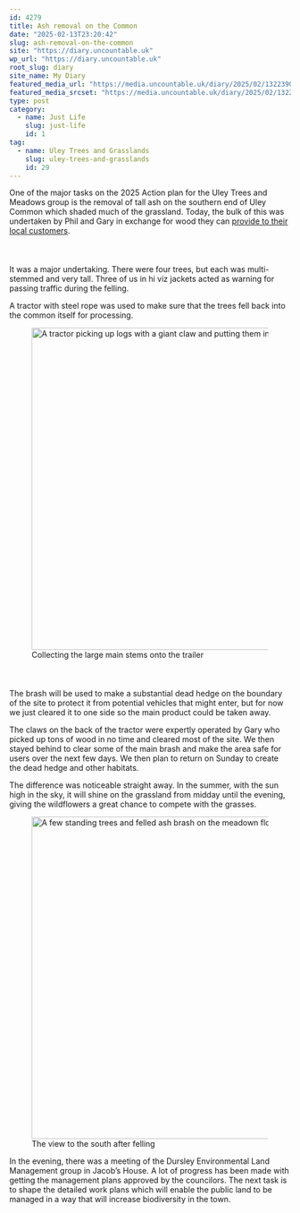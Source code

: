```yaml
---
id: 4279
title: Ash removal on the Common
date: "2025-02-13T23:20:42"
slug: ash-removal-on-the-common
site: "https://diary.uncountable.uk"
wp_url: "https://diary.uncountable.uk"
root_slug: diary
site_name: My Diary
featured_media_url: "https://media.uncountable.uk/diary/2025/02/13223906/IMG20250213120630.webp"
featured_media_srcset: "https://media.uncountable.uk/diary/2025/02/13223906/IMG20250213120630-300x169.webp 300w, https://media.uncountable.uk/diary/2025/02/13223906/IMG20250213120630-1024x576.webp 1024w, https://media.uncountable.uk/diary/2025/02/13223906/IMG20250213120630-150x150.webp 150w, https://media.uncountable.uk/diary/2025/02/13223906/IMG20250213120630-640x360.webp 640w, https://media.uncountable.uk/diary/2025/02/13223906/IMG20250213120630.webp 1959w"
type: post
category:
  - name: Just Life
    slug: just-life
    id: 1
tag:
  - name: Uley Trees and Grasslands
    slug: uley-trees-and-grasslands
    id: 29
---
```



<p>One of the major tasks on the 2025 Action plan for the Uley Trees and Meadows group is the removal of tall ash on the southern end of Uley Common which shaded much of the grassland. Today, the bulk of this was undertaken by Phil and Gary in exchange for wood they can <a href="https://www.uleycommunitystores.co.uk/our-community/local-business-directory/phil-rymer-firewood/">provide to their local customers</a>.</p>


<style>.kb-row-layout-id4279_71bcd6-6d > .kt-row-column-wrap{align-content:start;}:where(.kb-row-layout-id4279_71bcd6-6d > .kt-row-column-wrap) > .wp-block-kadence-column{justify-content:start;}.kb-row-layout-id4279_71bcd6-6d > .kt-row-column-wrap{column-gap:var(--global-kb-gap-md, 2rem);row-gap:var(--global-kb-gap-md, 2rem);padding-top:var(--global-kb-spacing-sm, 1.5rem);padding-bottom:var(--global-kb-spacing-sm, 1.5rem);grid-template-columns:repeat(2, minmax(0, 1fr));}.kb-row-layout-id4279_71bcd6-6d > .kt-row-layout-overlay{opacity:0.30;}@media all and (max-width: 1024px){.kb-row-layout-id4279_71bcd6-6d > .kt-row-column-wrap{grid-template-columns:repeat(2, minmax(0, 1fr));}}@media all and (max-width: 767px){.kb-row-layout-id4279_71bcd6-6d > .kt-row-column-wrap{grid-template-columns:minmax(0, 1fr);}.kb-row-layout-id4279_71bcd6-6d > .kt-row-column-wrap > .wp-block-kadence-column:nth-of-type(1){order:2;}.kb-row-layout-id4279_71bcd6-6d > .kt-row-column-wrap > .wp-block-kadence-column:nth-of-type(2){order:1;}.kb-row-layout-id4279_71bcd6-6d > .kt-row-column-wrap > .wp-block-kadence-column:nth-of-type(3){order:12;}.kb-row-layout-id4279_71bcd6-6d > .kt-row-column-wrap > .wp-block-kadence-column:nth-of-type(4){order:11;}.kb-row-layout-id4279_71bcd6-6d > .kt-row-column-wrap > .wp-block-kadence-column:nth-of-type(5){order:22;}.kb-row-layout-id4279_71bcd6-6d > .kt-row-column-wrap > .wp-block-kadence-column:nth-of-type(6){order:21;}.kb-row-layout-id4279_71bcd6-6d > .kt-row-column-wrap > .wp-block-kadence-column:nth-of-type(7){order:32;}.kb-row-layout-id4279_71bcd6-6d > .kt-row-column-wrap > .wp-block-kadence-column:nth-of-type(8){order:31;}}</style><div class="kb-row-layout-wrap kb-row-layout-id4279_71bcd6-6d alignnone wp-block-kadence-rowlayout"><div class="kt-row-column-wrap kt-has-2-columns kt-row-layout-equal kt-tab-layout-inherit kt-mobile-layout-row kt-row-valign-top">
<style>.kadence-column4279_b77ba5-94 > .kt-inside-inner-col,.kadence-column4279_b77ba5-94 > .kt-inside-inner-col:before{border-top-left-radius:0px;border-top-right-radius:0px;border-bottom-right-radius:0px;border-bottom-left-radius:0px;}.kadence-column4279_b77ba5-94 > .kt-inside-inner-col{column-gap:var(--global-kb-gap-sm, 1rem);}.kadence-column4279_b77ba5-94 > .kt-inside-inner-col{flex-direction:column;}.kadence-column4279_b77ba5-94 > .kt-inside-inner-col > .aligncenter{width:100%;}.kadence-column4279_b77ba5-94 > .kt-inside-inner-col:before{opacity:0.3;}.kadence-column4279_b77ba5-94{position:relative;}@media all and (max-width: 1024px){.kadence-column4279_b77ba5-94 > .kt-inside-inner-col{flex-direction:column;justify-content:center;}}@media all and (max-width: 767px){.kadence-column4279_b77ba5-94 > .kt-inside-inner-col{flex-direction:column;justify-content:center;}}</style>
<div class="wp-block-kadence-column kadence-column4279_b77ba5-94"><div class="kt-inside-inner-col">
<p>It was a major undertaking.  There were four trees, but each was multi-stemmed and very tall.  Three of us in hi viz jackets acted as warning for passing traffic during the felling.</p>



<p>A tractor with steel rope was used to make sure that the trees fell back into the common itself for processing.</p>
</div></div>


<style>.kadence-column4279_3ba836-81 > .kt-inside-inner-col,.kadence-column4279_3ba836-81 > .kt-inside-inner-col:before{border-top-left-radius:0px;border-top-right-radius:0px;border-bottom-right-radius:0px;border-bottom-left-radius:0px;}.kadence-column4279_3ba836-81 > .kt-inside-inner-col{column-gap:var(--global-kb-gap-sm, 1rem);}.kadence-column4279_3ba836-81 > .kt-inside-inner-col{flex-direction:column;}.kadence-column4279_3ba836-81 > .kt-inside-inner-col > .aligncenter{width:100%;}.kadence-column4279_3ba836-81 > .kt-inside-inner-col:before{opacity:0.3;}.kadence-column4279_3ba836-81{position:relative;}@media all and (max-width: 1024px){.kadence-column4279_3ba836-81 > .kt-inside-inner-col{flex-direction:column;justify-content:center;}}@media all and (max-width: 767px){.kadence-column4279_3ba836-81 > .kt-inside-inner-col{flex-direction:column;justify-content:center;}}</style>
<div class="wp-block-kadence-column kadence-column4279_3ba836-81"><div class="kt-inside-inner-col">
<figure class="wp-block-image size-large"><img loading="lazy" decoding="async" width="1024" height="576" src="https://media.uncountable.uk/diary/2025/02/13223916/IMG20250213121812-1024x576.webp" alt="A tractor picking up logs with a giant claw and putting them into a trailer" class="wp-image-4271" srcset="https://media.uncountable.uk/diary/2025/02/13223916/IMG20250213121812-1024x576.webp 1024w, https://media.uncountable.uk/diary/2025/02/13223916/IMG20250213121812-300x169.webp 300w, https://media.uncountable.uk/diary/2025/02/13223916/IMG20250213121812-640x360.webp 640w, https://media.uncountable.uk/diary/2025/02/13223916/IMG20250213121812.webp 1959w" sizes="auto, (max-width: 1024px) 100vw, 1024px" /><figcaption class="wp-element-caption">Collecting the large main stems onto the trailer</figcaption></figure>
</div></div>

</div></div>


<p>The brash will be used to make a substantial dead hedge on the boundary of the site to protect it from potential vehicles that might enter, but for now we just cleared it to one side so the main product could be taken away.</p>



<p>The claws on the back of the tractor were expertly operated by Gary who picked up tons of wood in no time and cleared most of the site.  We then stayed behind to clear some of the main brash and make the area safe for users over the next few days.  We then plan to return on Sunday to create the dead hedge and other habitats.</p>



<p>The difference was noticeable straight away.  In the summer, with the sun high in the sky, it will shine on the grassland from midday until the evening, giving the wildflowers a great chance to compete with the grasses.</p>



<figure class="wp-block-image size-large"><img loading="lazy" decoding="async" width="1024" height="576" src="https://media.uncountable.uk/diary/2025/02/13223927/IMG20250213131926-1024x576.webp" alt="A few standing trees and felled ash brash on the meadown floor" class="wp-image-4272" srcset="https://media.uncountable.uk/diary/2025/02/13223927/IMG20250213131926-1024x576.webp 1024w, https://media.uncountable.uk/diary/2025/02/13223927/IMG20250213131926-300x169.webp 300w, https://media.uncountable.uk/diary/2025/02/13223927/IMG20250213131926-640x360.webp 640w, https://media.uncountable.uk/diary/2025/02/13223927/IMG20250213131926.webp 1959w" sizes="auto, (max-width: 1024px) 100vw, 1024px" /><figcaption class="wp-element-caption">The view to the south after felling</figcaption></figure>



<p>In the evening, there was a meeting of the Dursley Environmental Land Management group in Jacob&#8217;s House.  A lot of progress has been made with getting the management plans approved by the councilors.  The next task is to shape the detailed work plans which will enable the public land to be managed in a way that will increase biodiversity in the town.</p>
